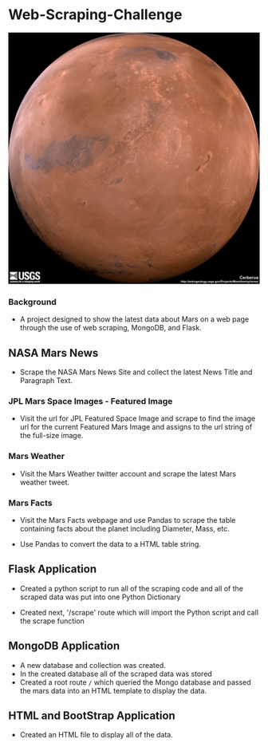 # Web-Scraping-Challenge

![mission_to_mars](templates/mission_to_mars.jpg)

### Background

* A project designed to show the latest data about Mars on a web page through the use of web scraping, MongoDB, and Flask.


## NASA Mars News

* Scrape the NASA Mars News Site and collect the latest News Title and Paragraph Text.

### JPL Mars Space Images - Featured Image

* Visit the url for JPL Featured Space Image and scrape to find the image url for the current Featured Mars Image and assigns to the url string of the full-size image. 

### Mars Weather

* Visit the Mars Weather twitter account and scrape the latest Mars weather tweet.

### Mars Facts

* Visit the Mars Facts webpage and use Pandas to scrape the table containing facts about the planet including Diameter, Mass, etc.

* Use Pandas to convert the data to a HTML table string.

##   Flask Application

* Created a python script to run all of the scraping code and all of the scraped data was put into one Python Dictionary

* Created next, '/scrape' route which will import the Python script and call the scrape function 

##   MongoDB Application 

* A new database and collection was created.
* In the created database all of the scraped data was stored
* Created a root route `/` which  queried the Mongo database and passed the mars data into an HTML template to display the data.


##  HTML and BootStrap Application

* Created an HTML file to display all of the data.




